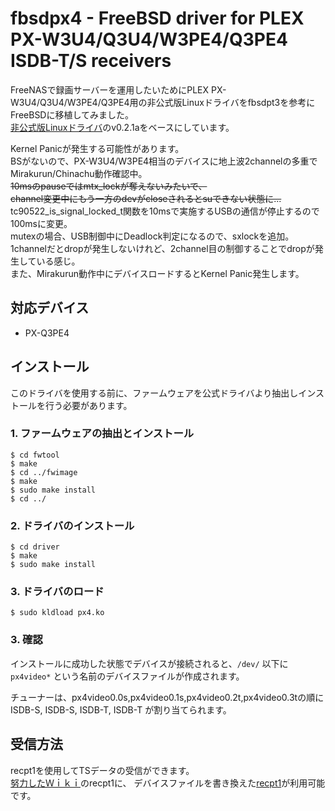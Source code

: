 # fbsdpx4 - FreeBSD driver for PLEX PX-W3U4/Q3U4/W3PE4/Q3PE4 ISDB-T/S receivers

FreeNASで録画サーバーを運用したいためにPLEX PX-W3U4/Q3U4/W3PE4/Q3PE4用の非公式版Linuxドライバをfbsdpt3を参考にFreeBSDに移植してみました。  
[非公式版Linuxドライバ](https://github.com/nns779/px4_drv)のv0.2.1aをベースにしています。  

Kernel Panicが発生する可能性があります。  
BSがないので、PX-W3U4/W3PE4相当のデバイスに地上波2channelの多重でMirakurun/Chinachu動作確認中。  
~~10msのpauseではmtx_lockが奪えないみたいで、~~  
~~channel変更中にもう一方のdevがcloseされるとsuできない状態に...~~  
tc90522_is_signal_locked_t関数を10msで実施するUSBの通信が停止するので100msに変更。  
mutexの場合、USB制御中にDeadlock判定になるので、sxlockを追加。  
1channelだとdropが発生しないけれど、2channel目の制御することでdropが発生している感じ。  
また、Mirakurun動作中にデバイスロードするとKernel Panic発生します。  

## 対応デバイス

- PX-Q3PE4

## インストール

このドライバを使用する前に、ファームウェアを公式ドライバより抽出しインストールを行う必要があります。

### 1. ファームウェアの抽出とインストール

	$ cd fwtool
	$ make
	$ cd ../fwimage
	$ make
	$ sudo make install
	$ cd ../

### 2. ドライバのインストール

	$ cd driver
	$ make
	$ sudo make install
	
### 3. ドライバのロード
	$ sudo kldload px4.ko

### 3. 確認

インストールに成功した状態でデバイスが接続されると、`/dev/` 以下に `px4video*` という名前のデバイスファイルが作成されます。

チューナーは、px4video0.0s,px4video0.1s,px4video0.2t,px4video0.3tの順に ISDB-S, ISDB-S, ISDB-T, ISDB-T が割り当てられます。  


## 受信方法

recpt1を使用してTSデータの受信ができます。  
[努力したＷｉｋｉ](https://hgotoh.jp/wiki/doku.php/documents/freebsd/ptx/ptx-001)のrecpt1に、
デバイスファイルを書き換えた[recpt1](https://github.com/kurosukelab/recpt1)が利用可能です。  
